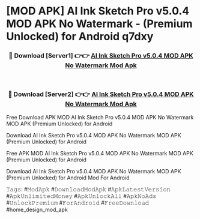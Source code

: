 # [MOD APK] AI Ink Sketch Pro v5.0.4 MOD APK No Watermark - (Premium Unlocked) for Android q7dxy



<div align="center">
<h3>🔴 Download [Server1] 👉👉 <a href="https://momento.my/?title=AI_Ink_Sketch_Pro_v5.0.4_MOD_APK_No_Watermark">AI Ink Sketch Pro v5.0.4 MOD APK No Watermark Mod Apk</a></h3><br>

<h3>🔴 Download [Server2] 👉👉 <a href="https://momento.my/?title=AI_Ink_Sketch_Pro_v5.0.4_MOD_APK_No_Watermark">AI Ink Sketch Pro v5.0.4 MOD APK No Watermark Mod Apk</a></h3>
</div>



Free Download APK MOD AI Ink Sketch Pro v5.0.4 MOD APK No Watermark MOD APK (Premium Unlocked) for Android

Download AI Ink Sketch Pro v5.0.4 MOD APK No Watermark MOD APK (Premium Unlocked) for Android

Free APK MOD AI Ink Sketch Pro v5.0.4 MOD APK No Watermark MOD APK (Premium Unlocked) for Android

Download AI Ink Sketch Pro v5.0.4 MOD APK No Watermark MOD APK (Premium Unlocked) for Android Mod For Android

𝚃𝚊𝚐𝚜: #𝙼𝚘𝚍𝙰𝚙𝚔 #𝙳𝚘𝚠𝚗𝚕𝚘𝚊𝚍𝙼𝚘𝚍𝙰𝚙𝚔 #𝙰𝚙𝚔𝙻𝚊𝚝𝚎𝚜𝚝𝚅𝚎𝚛𝚜𝚒𝚘𝚗 #𝙰𝚙𝚔𝚄𝚗𝚕𝚒𝚖𝚒𝚝𝚎𝚍𝙼𝚘𝚗𝚎𝚢 #𝙰𝚙𝚔𝚄𝚗𝚕𝚘𝚌𝚔𝙰𝚕𝚕 #𝙰𝚙𝚔𝙽𝚘𝙰𝚍𝚜 #𝚄𝚗𝚕𝚘𝚌𝚔𝙿𝚛𝚎𝚖𝚒𝚞𝚖 #𝙵𝚘𝚛𝙰𝚗𝚍𝚛𝚘𝚒𝚍 #𝙵𝚛𝚎𝚎𝙳𝚘𝚠𝚗𝚕𝚘𝚊𝚍 #home_design_mod_apk
